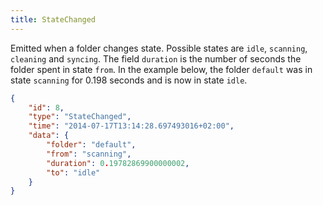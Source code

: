 ```yaml
---
title: StateChanged
---
```


Emitted when a folder changes state. Possible states are `idle`, `scanning`, `cleaning` and `syncing`. The field `duration` is the number of seconds the folder spent in state `from`. In the example below, the folder `default` was in state `scanning` for 0.198 seconds and is now in state `idle`.

```json
{
    "id": 8,
    "type": "StateChanged",
    "time": "2014-07-17T13:14:28.697493016+02:00",
    "data": {
        "folder": "default",
        "from": "scanning",
        "duration": 0.19782869900000002,
        "to": "idle"
    }
}
```

